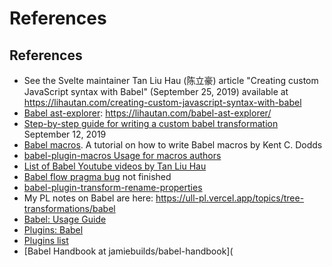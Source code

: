 # References
## References

* See the Svelte maintainer Tan Liu Hau (陈立豪) article "Creating custom JavaScript syntax with Babel" (September 25, 2019) available at https://lihautan.com/creating-custom-javascript-syntax-with-babel
* [Babel ast-explorer](https://github.com/tanhauhau/babel-ast-explorer): https://lihautan.com/babel-ast-explorer/
* [Step-by-step guide for writing a custom babel transformation](https://lihautan.com/step-by-step-guide-for-writing-a-babel-transformation) September 12, 2019
* [Babel macros](https://lihautan.com/babel-macros). A tutorial on how to write Babel macros by Kent C. Dodds
* [babel-plugin-macros Usage for macros authors](https://github.com/kentcdodds/babel-plugin-macros/blob/main/other/docs/author.md) 
* [List of Babel Youtube videos by Tan Liu Hau](https://www.youtube.com/@lihautan/search?query=babel)
* [Babel flow pragma bug](https://lihautan.com/notes/babel-flow-pragma-bug) not finished
* [babel-plugin-transform-rename-properties](https://github.com/tanhauhau/babel-plugin-transform-rename-properties)
* My PL notes on Babel are here: https://ull-pl.vercel.app/topics/tree-transformations/babel
* [Babel: Usage Guide](https://babeljs.io/docs/usage)
* [Plugins: Babel](https://babeljs.io/docs/plugins)
* [Plugins list](https://babeljs.io/docs/plugins-list)
* [Babel Handbook at jamiebuilds/babel-handbook]( 

